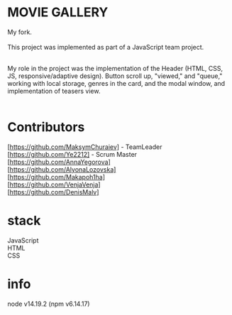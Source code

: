 # MOVIE GALLERY

My fork.<br><br> This project was implemented as part of a JavaScript team project.<br><br>

My role in the project was the implementation of the Header (HTML, CSS, JS, responsive/adaptive
design). Button scroll up, "viewed," and "queue," working with local storage, genres in the card,
and the modal window, and implementation of teasers view. <br><br>

# Contributors

[https://github.com/MaksymChuraiev] - TeamLeader<br> [https://github.com/Ye2212] - Scrum
Master<br>[https://github.com/AnnaYegorova]<br>
[https://github.com/AlyonaLozovska]<br>[https://github.com/Makapoh1ha]<br>[https://github.com/VenjaVenja]<br>[https://github.com/DenisMalv]<br>

# stack

JavaScript<br> HTML<br> CSS

# info

node v14.19.2 (npm v6.14.17)
